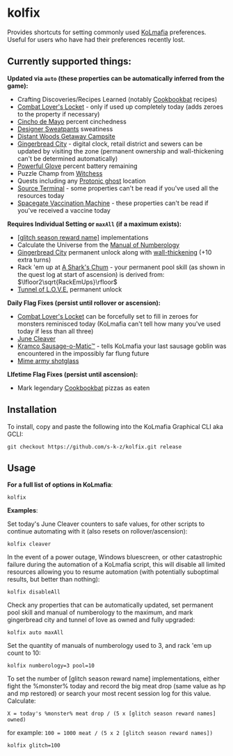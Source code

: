 # kolfix

Provides shortcuts for setting commonly used [KoLmafia](https://github.com/kolmafia/kolmafia/) preferences. Useful for users who have had their preferences recently lost.

## Currently supported things:

**Updated via `auto` (these properties can be automatically inferred from the game):**

- Crafting Discoveries/Recipes Learned (notably [Cookbookbat](https://kol.coldfront.net/thekolwiki/index.php/Cookbookbat) recipes)
- [Combat Lover's Locket](https://kol.coldfront.net/thekolwiki/index.php/Combat_lover%27s_locket) - only if used up completely today (adds zeroes to the property if necessary)
- [Cincho de Mayo](https://kol.coldfront.net/thekolwiki/index.php/Cincho_de_Mayo) percent cinchedness
- [Designer Sweatpants](https://kol.coldfront.net/thekolwiki/index.php/Designer_sweatpants) sweatiness
- [Distant Woods Getaway Campsite](https://kol.coldfront.net/thekolwiki/index.php/Your_Campsite_Away_From_Your_Campsite)
- [Gingerbread City](https://kol.coldfront.net/thekolwiki/index.php/Civic_Planning_Office) - digital clock, retail district and sewers can be updated by visiting the zone (permanent ownership and wall-thickening can't be determined automatically)
- [Powerful Glove](https://kol.coldfront.net/thekolwiki/index.php/Powerful_Glove) percent battery remaining
- Puzzle Champ from [Witchess](https://kol.coldfront.net/thekolwiki/index.php/Your_Witchess_Set)
- Quests including any [Protonic ghost](https://kol.coldfront.net/thekolwiki/index.php/Protonic_accelerator_pack) location
- [Source Terminal](https://kol.coldfront.net/thekolwiki/index.php/Source_Terminal) - some properties can't be read if you've used all the resources today
- [Spacegate Vaccination Machine](https://kol.coldfront.net/thekolwiki/index.php/Spacegate_Vaccination_Machine) - these properties can't be read if you've received a vaccine today

**Requires Individual Setting or `maxAll` (if a maximum exists):**

- [\[glitch season reward name\]](https://kol.coldfront.net/thekolwiki/index.php/Glitch_season_reward_name) implementations
- Calculate the Universe from the [Manual of Numberology](https://kol.coldfront.net/thekolwiki/index.php/Manual_of_Numberology)
- [Gingerbread City](https://kol.coldfront.net/thekolwiki/index.php/Civic_Planning_Office) permanent unlock along with [wall-thickening](https://kol.coldfront.net/thekolwiki/index.php/Civic_Planning_Office) (+10 extra turns)
- Rack 'em up at [A Shark's Chum](https://kol.coldfront.net/thekolwiki/index.php/A_Shark's_Chum) - your permanent pool skill (as shown in the quest log at start of ascension) is derived from: $\lfloor2\sqrt{RackEmUps}\rfloor$
- [Tunnel of L.O.V.E.](https://kol.coldfront.net/thekolwiki/index.php/The_Tunnel_of_L.O.V.E.) permanent unlock

**Daily Flag Fixes (persist until rollover or ascension):**

- [Combat Lover's Locket](https://kol.coldfront.net/thekolwiki/index.php/Combat_lover%27s_locket) can be forcefully set to fill in zeroes for monsters reminisced today (KoLmafia can't tell how many you've used today if less than all three)
- [June Cleaver](https://kol.coldfront.net/thekolwiki/index.php/June_cleaver)
- [Kramco Sausage-o-Matic™](https://kol.coldfront.net/thekolwiki/index.php/Kramco_Sausage-o-Matic%E2%84%A2) - tells KoLmafia your last sausage goblin was encountered in the impossibly far flung future
- [Mime army shotglass](https://kol.coldfront.net/thekolwiki/index.php/Mime_army_shotglass)

**LIfetime Flag Fixes (persist until ascension):**

- Mark legendary [Cookbookbat](https://kol.coldfront.net/thekolwiki/index.php/Cookbookbat) pizzas as eaten

## Installation

To install, copy and paste the following into the KoLmafia Graphical CLI aka GCLI:

```
git checkout https://github.com/s-k-z/kolfix.git release
```

## Usage

**For a full list of options in KoLmafia**:

```
kolfix
```

**Examples**:

Set today's June Cleaver counters to safe values, for other scripts to continue automating with it (also resets on rollover/ascension):

```
kolfix cleaver
```

In the event of a power outage, Windows bluescreen, or other catastrophic failure during the automation of a KoLmafia script, this will disable all limited resources allowing you to resume automation (with potentially suboptimal results, but better than nothing):

```
kolfix disableAll
```

Check any properties that can be automatically updated, set permanent pool skill and manual of numberology to the maximum, and mark gingerbread city and tunnel of love as owned and fully upgraded:

```
kolfix auto maxAll
```

Set the quantity of manuals of numberology used to 3, and rack 'em up count to 10:

```
kolfix numberology=3 pool=10
```

To set the number of [glitch season reward name] implementations, either fight the %monster% today and record the big meat drop (same value as hp and mp restored) or search your most recent session log for this value. Calculate:

`X = today's %monster% meat drop / (5 x [glitch season reward names] owned)`

for example: `100 = 1000 meat / (5 x 2 [glitch season reward names])`

```
kolfix glitch=100
```
